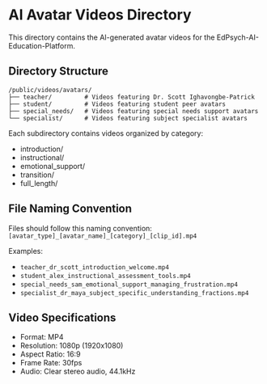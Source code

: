# AI Avatar Videos Directory

This directory contains the AI-generated avatar videos for the EdPsych-AI-Education-Platform.

## Directory Structure

```
/public/videos/avatars/
├── teacher/         # Videos featuring Dr. Scott Ighavongbe-Patrick
├── student/         # Videos featuring student peer avatars
├── special_needs/   # Videos featuring special needs support avatars
└── specialist/      # Videos featuring subject specialist avatars
```

Each subdirectory contains videos organized by category:
- introduction/
- instructional/
- emotional_support/
- transition/
- full_length/

## File Naming Convention

Files should follow this naming convention:
`[avatar_type]_[avatar_name]_[category]_[clip_id].mp4`

Examples:
- `teacher_dr_scott_introduction_welcome.mp4`
- `student_alex_instructional_assessment_tools.mp4`
- `special_needs_sam_emotional_support_managing_frustration.mp4`
- `specialist_dr_maya_subject_specific_understanding_fractions.mp4`

## Video Specifications

- Format: MP4
- Resolution: 1080p (1920x1080)
- Aspect Ratio: 16:9
- Frame Rate: 30fps
- Audio: Clear stereo audio, 44.1kHz